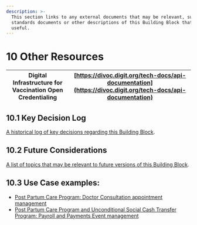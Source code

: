 ```yaml
---
description: >-
  This section links to any external documents that may be relevant, such as
  standards documents or other descriptions of this Building Block that may be
  useful.
---
```


# 10 Other Resources

|  Digital Infrastructure for Vaccination Open Credentialing |  [https://divoc.digit.org/tech-docs/api-documentation](https://divoc.digit.org/tech-docs/api-documentation) |
| ---------------------------------------------------------- | ----------------------------------------------------------------------------------------------------------- |

## 10.1 Key Decision Log

[A historical log of key decisions regarding this Building Block](https://govstack-global.atlassian.net/wiki/spaces/GH/pages/183500911).

## 10.2 Future Considerations

[A list of topics that may be relevant to future versions of this Building Block](https://govstack-global.atlassian.net/wiki/spaces/GH/pages/183500920).

## 10.3  Use Case examples:&#x20;

* [Post Partum Care Program: Doctor Consultation appointment management ](https://github.com/GovStackWorkingGroup/bb-scheduler/blob/439bd6228e777906660f936136626b146789fc88/spec/SchedulerBB\_DoctorConsultation%20Appointment\_usecase\_example.pdf)
* [Post Partum Care Program and Unconditional Social Cash Transfer Program: Payroll and Payments Event management](https://github.com/GovStackWorkingGroup/bb-scheduler/blob/439bd6228e777906660f936136626b146789fc88/spec/Scheduler\_PPCP\_UCST\_payroll\_payments\_example.pdf)
